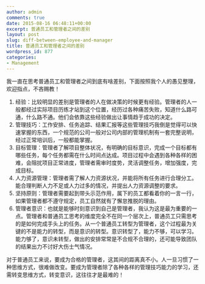 ```yaml
---
author: admin
comments: true
date: 2015-08-16 06:48:11+00:00
excerpt: 普通员工和管理者之间的差别
layout: post
slug: diff-between-employee-and-manager
title: 普通员工和管理者之间的差别
wordpress_id: 877
categories:
- Management
---
```


我一直在思考普通员工和管理者之间到底有啥差别，下面按照我个人的愚见整理，欢迎指点，不吝赐教！

1. 经验：比较明显的差别是管理者的人在做决策的时候更有经验。管理者的人一般都经过实际项目历练才站到这个位置，经历过各种痛苦失败，知道什么路可通，什么路不通。他们会依靠这些经验做出让事情趋于成功的决定。
2. 管理技巧：工作安排、任务追踪、结果汇报等这些管理技巧我倒是觉得可以快速掌握的东西，一个规范的公司一般对公司内部的管理机制有一套完整说明，经过正常培训后，一般都能掌握。
3. 目标管理：管理者了解项目整体状况，有明确的目标意识，完成一个目标都有哪些任务，每个任务都需在什么时间点达成。项目过程中会遇到各种各样的困难，会阻扰项目正常进度，管理者需审时度势，灵活调整任务，增加强度，完成目标。
4. 人力资源管理：管理者需了解人力资源状况，并能将所有任务进行合理分工。能合理判断人力不足或人力过多的情况，并提出人力资源调整的要求。
5. 坚持原则：管理者需要起到带头示范作用，属下的员工都看着你的一言一行，如果管理者都不遵守规定，员工自然就有了懈怠推脱的理由。
6. 管理者意识：也就是能够时刻意识到自己是管理者，我认为这是最为重要的一点。管理者和普通员工思考的维度完全不在同一个层次上，普通员工只需思考的是如何完成手头上的任务。从一个普通员工转型为管理者，这个过程最为关键的不是能力的转型，而是意识的转型。意识转型了，能力不够，可以学习。能力够了，意识未转型，做出的安排常常是不合规不合理的，还可能导致团队的结果出力不讨好大伤士气情况。

对于普通员工来说，要成为合格的管理者，这其间的距离真不小。人一旦习惯了一种思维方式，很难做改变。要成为管理者除了各种各样的管理技巧能力的学习，还需转变思维方式，转变意识，这往往才是最难的！

